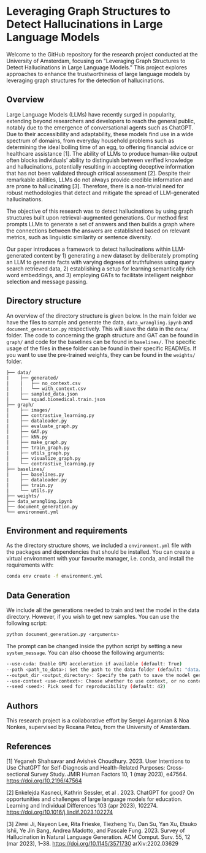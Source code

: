 # Leveraging Graph Structures to Detect Hallucinations in Large Language Models

Welcome to the GitHub repository for the research project conducted at the University of Amsterdam, focusing on "Leveraging Graph Structures to Detect Hallucinations in Large Language Models." This project explores approaches to enhance the trustworthiness of large language models by leveraging graph structures for the detection of hallucinations.

## Overview

Large Language Models (LLMs) have recently surged in popularity, extending beyond researchers and developers to reach the general public, notably due to the emergence of conversational agents such as ChatGPT. Due to their accessibility and adaptability, these models find use in a wide spectrum of domains, from everyday household problems such as determining the ideal boiling time of an egg, to offering financial advice or healthcare assistance [1]. The ability of LLMs to produce human-like output often blocks individuals' ability to distinguish between verified knowledge and hallucinations, potentially resulting in accepting deceptive information that has not been validated through critical assessment [2]. Despite their remarkable abilities, LLMs do not always provide credible information and are prone to hallucinating [3]. Therefore, there is a non-trivial need for robust methodologies that detect and mitigate the spread of LLM-generated hallucinations.

The objective of this research was to detect hallucinations by using graph structures built upon retrieval-augmented generations. Our method first prompts LLMs to generate a set of answers and then builds a graph where the connections between the answers are established based on relevant metrics, such as linguistic similarity or sentence diversity.

Our paper introduces a framework to detect hallucinations within LLM-generated content by 1) generating a new dataset by deliberately prompting an LLM to generate facts with varying degrees of truthfulness using query search retrieved data, 2) establishing a setup for learning semantically rich word embeddings, and 3) employing GATs to facilitate intelligent neighbor selection and message passing. 

## Directory structure

An overview of the directory structure is given below. In the main folder we have the files to sample and generate the data, `data_wrangling.ipynb` and `document_generation.py` respectively. This will save the data in the `data/` folder. The code to concerning the graph structure and GAT can be found in `graph/` and code for the baselines can be found in `baselines/`. The specific usage of the files in these folder can be found in their specific READMEs. If you want to use the pre-trained weights, they can be found in the `weights/` folder.

```tree
├── data/
|    ├── generated/
|    |   ├── no_context.csv
|    |   └── with_context.csv
|    ├── sampled_data.json
|    └── squad.biomedical.train.json
├── graph/
|    ├── images/
|    ├── contrastive_learning.py
|    ├── dataloader.py
|    ├── evaluate_graph.py
|    ├── GAT.py
|    ├── kNN.py
|    ├── make_graph.py
|    ├── train_graph.py
|    ├── utils_graph.py
|    ├── visualize_graph.py
|    └── contrastive_learning.py
├── baselines/
|    ├── baselines.py
|    ├── dataloader.py
|    ├── train.py
|    └── utils.py
├── weights/
├── data_wrangling.ipynb
├── document_generation.py
└── environment.yml
```

## Environment and requirements

As the directory structure shows, we included a `environment.yml` file with the packages and dependencies that should be installed. You can create a virtual environment with your favourite manager, i.e. conda, and install the requirements with:

```bash
conda env create -f environment.yml
```
## Data Generation

We include all the generations needed to train and test the model in the data directory. However, if you wish to get new samples. You can use the following script:

```bash
python document_generation.py <arguments>
```

The prompt can be changed inside the python script by setting a new `system_message`. You can also choose the following arguments:
```bash
--use-cuda: Enable GPU acceleration if available (default: True)
--path <path_to_data>: Set the path to the data folder (default: "data/sampled_data.json")
--output_dir <output_directory>: Specify the path to save the model generations (default: "data/generated/")
--use-context <use-context>: Choose whether to use context, or no context prompt (default: False)
--seed <seed>: Pick seed for reproducibility (default: 42)
```


## Authors

This research project is a collaborative effort by Sergei Agaronian & Noa Nonkes, supervised by Roxana Petcu, from the University of Amsterdam.

## References

[1] Yeganeh Shahsavar and Avishek Choudhury. 2023. User Intentions to Use ChatGPT for Self-Diagnosis and Health-Related Purposes: Cross-sectional Survey Study. JMIR Human Factors 10, 1 (may 2023), e47564. https://doi.org/10.2196/47564

[2] Enkelejda Kasneci, Kathrin Sessler, et al . 2023. ChatGPT for good? On opportunities and challenges of large language models for education. Learning and Individual Differences 103 (apr 2023), 102274. https://doi.org/10.1016/j.lindif.2023.102274

[3] Ziwei Ji, Nayeon Lee, Rita Frieske, Tiezheng Yu, Dan Su, Yan Xu, Etsuko Ishii, Ye Jin Bang, Andrea Madotto, and Pascale Fung. 2023. Survey of Hallucination in Natural Language Generation. ACM Comput. Surv. 55, 12 (mar 2023), 1–38. https://doi.org/10.1145/3571730 arXiv:2202.03629
